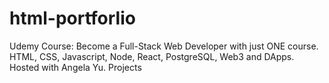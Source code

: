 # html-portforlio
Udemy Course: Become a Full-Stack Web Developer with just ONE course. HTML, CSS, Javascript, Node, React, PostgreSQL, Web3 and DApps. Hosted with Angela Yu. Projects
